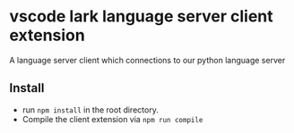 # vscode lark language server client extension

A language server client which connections to our python language server

## Install 
-  run `npm install` in the root directory.
-  Compile the client extension via `npm run compile`